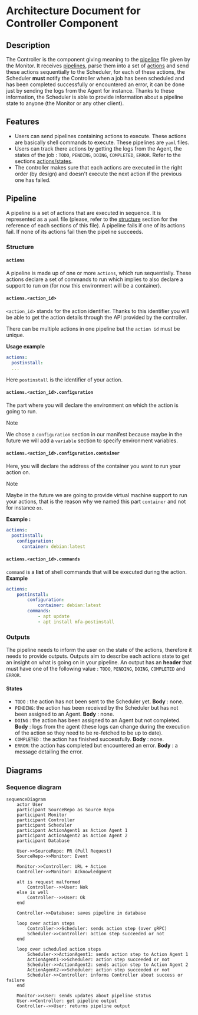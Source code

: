 # Architecture Document for Controller Component

## Description
The Controller is the component giving meaning to the [pipeline](#structure) file given by the Monitor. It receives [pipelines](#pipeline), parse them into a set of [actions](#actions) and send these actions sequentially to the Scheduler, for each of these actions, the Scheduler **must** notify the Controller when a job has been scheduled and has been completed successfully or encountered an error, it can be done just by sending the logs from the Agent for instance. Thanks to these information, the Scheduler is able to provide information about a pipeline state to anyone (the Monitor or any other client).
## Features
- Users can send pipelines containing actions to execute. These actions are basically shell commands to execute. These pipelines are `yaml` files.
- Users can track there actions by getting the logs from the Agent, the states of the job : `TODO`, `PENDING`, `DOING`, `COMPLETED`, `ERROR`. Refer to the sections [actions/states](#States).
- The controller makes sure that each actions are executed in the right order (by design) and doesn't execute the next action if the previous one has failed.
## Pipeline
A pipeline is a set of actions that are executed in sequence. It is represented as a `yaml` file (please, refer to the [structure](#structure) section for the reference of each sections of this file). A pipeline fails if one of its actions fail. If none of its actions fail then the pipeline succeeds.
### Structure
#### `actions`
A pipeline is made up of one or more `actions`, which run sequentially. These actions declare a set of commands to run which implies to also declare a support to run on (for now this environment will be a container).
#### `actions.<action_id>`
`<action_id>` stands for the action identifier. Thanks to this identifier you will be able to get the action details through the API provided by the controller.

There can be multiple actions in one pipeline but the `action id` must be unique.

**Usage example** 
```yaml
actions:
  postinstall:
  ...
```
Here `postinstall` is the identifier of your action.
#### `actions.<action_id>.configuration`
The part where you will declare the environment on which the action is going to run. 
>[!Note]
> We chose a `configuration` section in our manifest because maybe in the future we will add a `variable` section to specify environment variables. 
#### `actions.<action_id>.configuration.container`
Here, you will declare the address of the container you want to run your action on.
>[!Note]
> Maybe in the future we are going to provide virtual machine support to run your actions, that is the reason why we named this part `container` and not for instance `os`.

**Example :**
```yaml
actions:
  postinstall:
    configuration:
      container: debian:latest
```
#### `actions.<action_id>.commands`
`command` is a **list** of shell commands that will be executed during the action.
**Example**
```yaml
actions:
	postinstall:
		configuration:
			container: debian:latest
		commands:
			- apt update
			- apt install mfa-postinstall
```
### Outputs
The pipeline needs to inform the user on the state of the actions, therefore it needs to provide outputs. Outputs aim to describe each actions state to get an insight on what is going on in your pipeline. An output has an **header** that must have one of the following value : `TODO`, `PENDING`, `DOING`, `COMPLETED` and `ERROR`.
#### States
- `TODO` : the action has not been sent to the Scheduler yet.
  **Body** : none.
- `PENDING`: the action has been received by the Scheduler but has not been assigned to an Agent.
  **Body** : none.
- `DOING` : the action has been assigned to an Agent but not completed.
  **Body** : logs from the agent (these logs can change during the execution of the action so they need to be re-fetched to be up to date).
- `COMPLETED` : the action has finished successfully.
  **Body** : none.
- `ERROR`: the action has completed but encountered an error.
  **Body** : a message detailing the error.

## Diagrams
### Sequence diagram

```mermaid
sequenceDiagram
    actor User
    participant SourceRepo as Source Repo
    participant Monitor
    participant Controller
    participant Scheduler
    participant ActionAgent1 as Action Agent 1
    participant ActionAgent2 as Action Agent 2
    participant Database

    User->>SourceRepo: PR (Pull Request)
    SourceRepo->>Monitor: Event

    Monitor->>Controller: URL + Action
    Controller->>Monitor: Acknowledgment

    alt is request malformed
        Controller-->>User: Nok
    else is well
        Controller-->>User: Ok
    end

    Controller->>Database: saves pipeline in database
    
    loop over action steps
        Controller->>Scheduler: sends action step (over gRPC)
        Scheduler->>Controller: action step succeeded or not
    end

    loop over scheduled action steps
        Scheduler->>ActionAgent1: sends action step to Action Agent 1
        ActionAgent1->>Scheduler: action step succeeded or not
        Scheduler->>ActionAgent2: sends action step to Action Agent 2
        ActionAgent2->>Scheduler: action step succeeded or not
        Scheduler->>Controller: informs Controller about success or failure
    end
    
    Monitor->>User: sends updates about pipeline status
    User->>Controller: get pipeline output
    Controller-->>User: returns pipeline output
```
